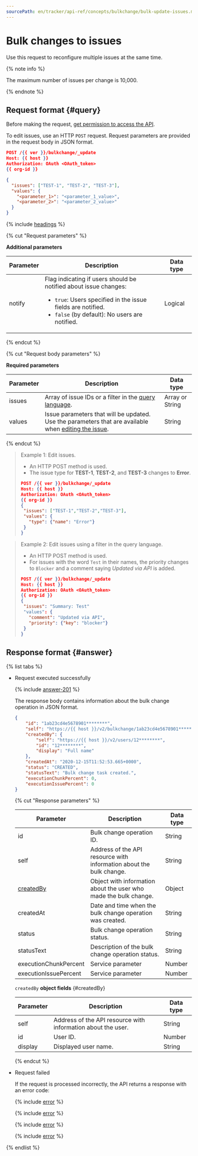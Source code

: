 ```yaml
---
sourcePath: en/tracker/api-ref/concepts/bulkchange/bulk-update-issues.md
---
```

# Bulk changes to issues

Use this request to reconfigure multiple issues at the same time.

{% note info %}

The maximum number of issues per change is 10,000.

{% endnote %}

## Request format {#query}

Before making the request, [get permission to access the API](../access.md).

To edit issues, use an HTTP `POST` request. Request parameters are provided in the request body in JSON format.

```json
POST /{{ ver }}/bulkchange/_update
Host: {{ host }}
Authorization: OAuth <OAuth_token>
{{ org-id }}

{
  "issues": ["TEST-1", "TEST-2", "TEST-3"],
  "values": {
    "<parameter_1>": "<parameter_1_value>",
    "<parameter_2>": "<parameter_2_value>"
  }
}
```

{% include [headings](../../../_includes/tracker/api/headings.md) %}

{% cut "Request parameters" %}

**Additional parameters**

| Parameter | Description | Data type |
-------- | -------- | ----------
| notify | Flag indicating if users should be notified about issue changes:<ul><li>`true`: Users specified in the issue fields are notified.</li><li>`false` (by default): No users are notified.</li></ul> | Logical |

{% endcut %}

{% cut "Request body parameters" %}

**Required parameters**

| Parameter | Description | Data type |
-------- | -------- | ----------
| issues | Array of issue IDs or a filter in the [query language](../../user/query-filter.md). | Array or String |
| values | Issue parameters that will be updated. Use the parameters that are available when [editing the issue](../issues/patch-issue.md#req-get-params). | String |

{% endcut %}

> Example 1: Edit issues.
>
> - An HTTP POST method is used.
> - The issue type for **TEST-1**, **TEST-2**, and **TEST-3** changes to **Error**.
>
> ```json
> POST /{{ ver }}/bulkchange/_update
> Host: {{ host }}
> Authorization: OAuth <OAuth_token>
> {{ org-id }}
> {
>  "issues": ["TEST-1","TEST-2","TEST-3"],
>  "values": {
>    "type": {"name": "Error"}
>  }
> }
> ```

> Example 2: Edit issues using a filter in the query language.
>
> - An HTTP POST method is used.
> - For issues with the word `Test` in their names, the priority changes to `Blocker` and a comment saying _Updated via API_ is added.
>
> ```json
> POST /{{ ver }}/bulkchange/_update
> Host: {{ host }}
> Authorization: OAuth <OAuth_token>
> {{ org-id }}
> {
>  "issues": "Summary: Test"
>  "values": {
>    "comment": "Updated via API",
>    "priority": {"key": "blocker"}
>  }
> }
> ```
## Response format {#answer}

{% list tabs %}

- Request executed successfully

   {% include [answer-201](../../../_includes/tracker/api/answer-201.md) %}

   The response body contains information about the bulk change operation in JSON format.

   ```json
   {
       "id": "1ab23cd4e5678901********",
       "self": "https://{{ host }}/v2/bulkchange/1ab23cd4e5678901********",
       "createdBy": {
           "self": "https://{{ host }}/v2/users/12********",
           "id": "12********",
           "display": "Full name"
       },
       "createdAt": "2020-12-15T11:52:53.665+0000",
       "status": "CREATED",
       "statusText": "Bulk change task created.",
       "executionChunkPercent": 0,
       "executionIssuePercent": 0
   }
   ```

   {% cut "Response parameters" %}

   | Parameter | Description | Data type |
   -------- | -------- | ----------
   | id | Bulk change operation ID. | String |
   | self | Address of the API resource with information about the bulk change. | String |
   | [createdBy](#createdBy) | Object with information about the user who made the bulk change. | Object |
   | createdAt | Date and time when the bulk change operation was created. | String |
   | status | Bulk change operation status. | String |
   | statusText | Description of the bulk change operation status. | String |
   | executionChunkPercent | Service parameter | Number |
   | executionIssuePercent | Service parameter | Number |

   `createdBy` **object fields** {#createdBy}

   | Parameter | Description | Data type |
   -------- | -------- | ----------
   | self | Address of the API resource with information about the user. | String |
   | id | User ID. | Number |
   | display | Displayed user name. | String |

   {% endcut %}

- Request failed

   If the request is processed incorrectly, the API returns a response with an error code:

   {% include [error](../../../_includes/tracker/api/answer-error-400.md) %}

   {% include [error](../../../_includes/tracker/api/answer-error-401.md) %}

   {% include [error](../../../_includes/tracker/api/answer-error-403.md) %}

   {% include [error](../../../_includes/tracker/api/answer-error-422.md) %}

{% endlist %}

